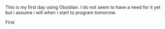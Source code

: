 This is my first day using Obsidian. I do not seem to have a need for it yet but i assume i will when i start to program tomorrow.

First